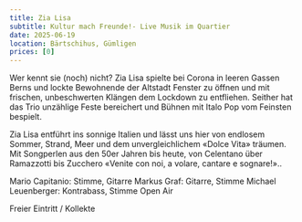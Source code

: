 ```yaml
---
title: Zia Lisa
subtitle: Kultur mach Freunde!- Live Musik im Quartier
date: 2025-06-19
location: Bärtschihus, Gümligen
prices: [0]
---
```


Wer kennt sie (noch) nicht? Zia Lisa spielte bei Corona in leeren Gassen Berns und lockte Bewohnende der Altstadt Fenster zu öffnen und mit frischen, unbeschwerten Klängen dem Lockdown zu entfliehen. Seither hat das Trio unzählige Feste bereichert und Bühnen mit Italo Pop vom Feinsten bespielt.

Zia Lisa entführt ins sonnige Italien und lässt uns hier von endlosem Sommer, Strand, Meer und dem unvergleichlichem
«Dolce Vita» träumen. Mit Songperlen aus den 50er Jahren bis heute, von Celentano über Ramazzotti bis Zucchero «Venite con noi, a volare, cantare e sognare!»..

Mario Capitanio: Stimme, Gitarre
Markus Graf: Gitarre, Stimme
Michael Leuenberger: Kontrabass, Stimme
Open Air

Freier Eintritt / Kollekte
